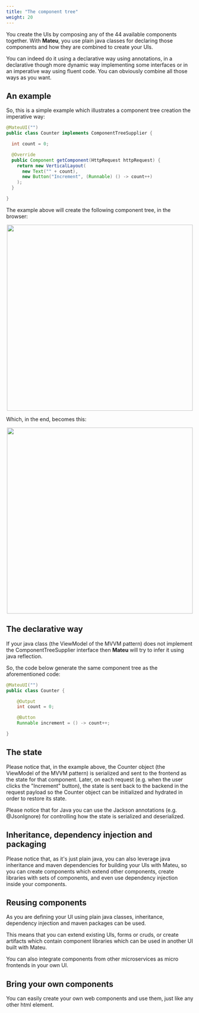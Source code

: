 ```yaml
---
title: "The component tree"
weight: 20
---
```


You create the UIs by composing any of the 44 available components together. With **Mateu**, you use plain java classes for 
declaring those components and how they are combined to create your UIs.

You can indeed do it using a declarative way using annotations, in a declarative though more dynamic way implementing 
some interfaces or in an imperative way using fluent code. You can obviously combine all those ways as you want.

## An example

So, this is a simple example which illustrates a component tree creation the imperative way:

```java
@MateuUI("")
public class Counter implements ComponentTreeSupplier {

  int count = 0;

  @Override
  public Component getComponent(HttpRequest httpRequest) {
    return new VerticalLayout(
      new Text("" + count),
      new Button("Increment", (Runnable) () -> count++)
    );
  }

}
```

The example above will create the following component tree, in the browser:

<p align="center"><img src="../../../images/arch-client-5.svg" width="500"/></p>

Which, in the end, becomes this:

<p align="center"><img src="../../../images/counter.png" width="500"/></p>

## The declarative way

If your java class (the ViewModel of the MVVM pattern) does not implement the ComponentTreeSupplier interface then **Mateu**
will try to infer it using java reflection.

So, the code below generate the same component tree as the aforementioned code:

```java
@MateuUI("")
public class Counter {

    @Output
    int count = 0;

    @Button
    Runnable increment = () -> count++;

}
```

## The state

Please notice that, in the example above, the Counter object (the ViewModel of the MVVM pattern) is serialized and sent 
to the frontend as the state for that component. Later, on each request (e.g. when the user clicks the "Increment" button), 
the state is sent back to the backend in the request payload so the Counter object can be initialized and hydrated in 
order to restore its state. 

Please notice that for Java you can use the Jackson annotations (e.g. @JsonIgnore) for controlling how the state is 
serialized and deserialized. 

## Inheritance, dependency injection and packaging

Please notice that, as it's just plain java, you can also leverage java inheritance and maven dependencies for building 
your UIs with Mateu, so you can create components which extend other components, create libraries with sets of components, 
and even use dependency injection inside your components.

## Reusing components

As you are defining your UI using plain java classes, inheritance, dependency injection and maven packages can be
used.

This means that you can extend existing UIs, forms or cruds, or create artifacts which contain component libraries
which can be used in another UI built with Mateu.

You can also integrate components from other microservices as micro frontends in your own UI.

## Bring your own components

You can easily create your own web components and use them, just like any other html element.
